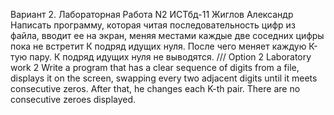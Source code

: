 Вариант 2. Лабораторная Работа N2 ИСТбд-11 Жиглов Александр
Написать программу, которая читая последовательность цифр из файла, вводит ее на экран, меняя местами каждые две соседних цифры пока не встретит К подряд идущих нуля. После чего меняет каждую К-тую пару. К подряд идущих нуля не выводятся.
/// Option 2 Laboratory work 2 Write a program that has a clear sequence of digits from a file, displays it on the screen, swapping every two adjacent digits until it meets consecutive zeros. After that, he changes each K-th pair. There are no consecutive zeroes displayed.